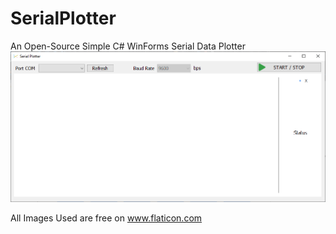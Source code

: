 # SerialPlotter
An Open-Source Simple C# WinForms Serial Data Plotter
![alt text](Images/Img001.PNG)


All Images Used are free on www.flaticon.com
